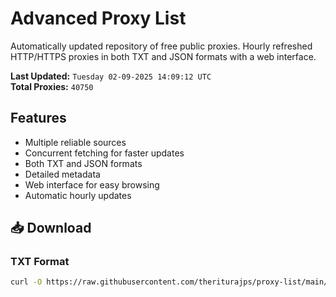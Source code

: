 # Advanced Proxy List

Automatically updated repository of free public proxies. Hourly refreshed HTTP/HTTPS proxies in both TXT and JSON formats with a web interface.

**Last Updated:** `Tuesday 02-09-2025 14:09:12 UTC`  
**Total Proxies:** `40750`

## Features
- Multiple reliable sources
- Concurrent fetching for faster updates
- Both TXT and JSON formats
- Detailed metadata
- Web interface for easy browsing
- Automatic hourly updates

## 📥 Download

### TXT Format
```bash
curl -O https://raw.githubusercontent.com/theriturajps/proxy-list/main/proxies.txt